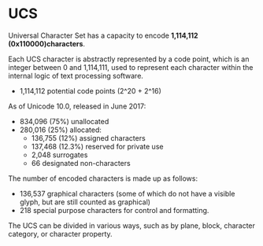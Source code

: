 # UCS

Universal Character Set has a capacity to encode **1,114,112 (0x110000)characters**.

Each UCS character is abstractly represented by a code point, which is an integer between 0 and 1,114,111, used to represent each character within the internal logic of text processing software.
- 1,114,112 potential code points (2^20 + 2^16)

As of Unicode 10.0, released in June 2017:
- 834,096 (75%) unallocated
- 280,016 (25%) allocated:
  - 136,755 (12%) assigned characters
  - 137,468 (12.3%) reserved for private use
  - 2,048 surrogates
  - 66 designated non-characters

The number of encoded characters is made up as follows:
- 136,537 graphical characters (some of which do not have a visible glyph, but are still counted as graphical)
- 218 special purpose characters for control and formatting.

The UCS can be divided in various ways, such as by plane, block, character category, or character property.
